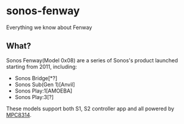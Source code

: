 # sonos-fenway
Everything we know about Fenway

## What?

Sonos Fenway(Model 0x08) are a series of Sonos's product launched starting from 2011, including:

* Sonos Bridge[*?]
* Sonos Sub(Gen 1)[Anvil]
* Sonos Play:1[AMOEBA]
* Sonos Play:3[?]

These models support both S1, S2 controller app and all powered by [MPC8314](https://www.nxp.com/docs/en/data-sheet/MPC8314EEC.pdf).

